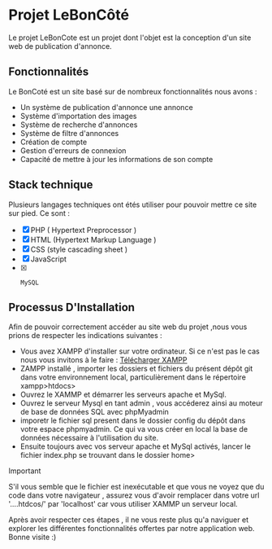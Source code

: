 
# Projet LeBonCôté

Le projet LeBonCote est un projet dont l'objet est la conception d'un site web de publication d'annonce.

## Fonctionnalités

Le BonCoté est un site basé sur de nombreux fonctionnalités 
nous avons  : 
* Un système de publication d'annonce une annonce  
* Système d'importation des images
* Système de recherche d'annonces
* Système de filtre d'annonces
* Création de compte
* Gestion d'erreurs de connexion
* Capacité de mettre à jour les informations de son compte 

## Stack technique

Plusieurs langages techniques ont étés utiliser pour pouvoir mettre ce site sur pied.
Ce sont :

- [x]  PHP ( Hypertext Preprocessor )   
- [x] HTML (Hypertext Markup Language )
- [x]  CSS (style cascading sheet )
 - [x]   JavaScript
 - [x]     MySQL

## Processus D'Installation


Afin de pouvoir correctement accéder au site web du projet ,nous vous prions de respecter les indications suivantes :  

+ Vous avez XAMPP d'installer sur votre ordinateur. Si ce n'est pas le cas nous vous 
    invitons à le faire : [Télécharger XAMPP](https://www.apachefriends.org/fr/download.html) 
+ ZAMPP installé , importer les dossiers et fichiers du présent dépôt git dans votre environnement local, particulièrement dans le répertoire xampp>htdocs> 
+  Ouvrez le XAMMP et démarrer les serveurs apache 
  et MySql.
  + Ouvrez le serveur Mysql en tant admin , vous accéderez ainsi au moteur de base de données SQL avec phpMyadmin  
   +  imporetr le fichier sql present dans le dossier config du dépôt  dans votre espace phpmyadmin. Ce qui va vous créer en local
  la base de données nécessaire à l'utilisation du site.
+ Ensuite toujours avec vos serveur apache et MySql activés,  lancer le fichier index.php se trouvant dans le dossier home>

>[!IMPORTANT]  
 S'il vous semble que le fichier est inexécutable et que vous ne voyez que du code dans votre navigateur , assurez vous d'avoir remplacer dans votre url  '....htdcos/' par 'localhost' car vous utiliser XAMMP un serveur local.
  
Après avoir respecter ces étapes , il ne vous reste plus qu'a naviguer et explorer les différentes fonctionnalités offertes par notre application web.
Bonne visite :)  


      
